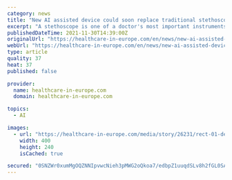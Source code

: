 ```yaml
---
category: news
title: "New AI assisted device could soon replace traditional stethoscope"
excerpt: "A stethoscope is one of a doctor's most important instruments, but there haven't been any fundamental improvements in the device itself since the 1960s."
publishedDateTime: 2021-11-30T14:39:00Z
originalUrl: "https://healthcare-in-europe.com/en/news/new-ai-assisted-device-could-soon-replace-traditional-stethoscope.html"
webUrl: "https://healthcare-in-europe.com/en/news/new-ai-assisted-device-could-soon-replace-traditional-stethoscope.html"
type: article
quality: 37
heat: 37
published: false

provider:
  name: healthcare-in-europe.com
  domain: healthcare-in-europe.com

topics:
  - AI

images:
  - url: "https://healthcare-in-europe.com/media/story/26231/rect-01-device.jpg"
    width: 400
    height: 240
    isCached: true

secured: "0SNZWr0xumMgOQZNNIpvwcNieh3pMWG2oQkoa7/edbpZ1uuqdSLv8h2fGL0SAHVNgucTVqnhuAJsP4CB1yj7kC88vnciEseD1D7Bvow1YAGB7xi15PsSIyJJHzVY0Ke0Kzt4uTHDaaQC++gItJAZjJgx5Ab45hmQsFMsqmrhghpTVbptDi7W3ahUsLVTh6LrZrflHKQDTUQ9smYnQ3NA6+f2eMzvMQc7mHQrrpUqLFyzPGN85nKnilsndRaWW78S2xfXdGRuNlMB1//YUtKlrRIfcpsTXYy+YyJoqY45xCdGDE2W941txgXm7osKmBblRnT0yG2iZiQSWwBMzwLM5/paml+QxU9TzabHQc2Ex6Q=;6aXupLUVRMd4Ea0j4EE7aQ=="
---
```


